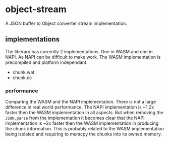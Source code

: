 # object-stream

A JSON buffer to Object converter stream implementation.

## implementations

The liberary has currently 2 implementations. One in WASM and one in NAPI. As NAPI can be difficult to make work. The WASM implementation is precompiled and platform independant.

- chunk.wat
- chunk.cc

### performance

Comparing the WASM and the NAPI implementation. There is not a large difference in real world performance. The NAPI implementation is ~1.2x faster then the WASM implementation in all aspects. But when removing the `JSON.parse` from the implementation it becomes clear that the NAPI implementation is ~2x faster then the WASM implementation in producing the chunk information. This is probably related to the WASM implementation being isolated and requiring to memcpy the chunks into its owned memory.

